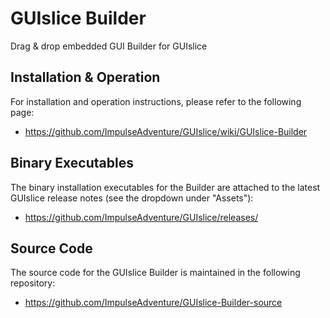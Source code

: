 # GUIslice Builder

Drag & drop embedded GUI Builder for GUIslice

## Installation & Operation
For installation and operation instructions, please refer to the following page:
- https://github.com/ImpulseAdventure/GUIslice/wiki/GUIslice-Builder

## Binary Executables
The binary installation executables for the Builder are attached to the latest GUIslice release notes
(see the dropdown under "Assets"):
- https://github.com/ImpulseAdventure/GUIslice/releases/

## Source Code
The source code for the GUIslice Builder is maintained in the following repository:
- https://github.com/ImpulseAdventure/GUIslice-Builder-source

